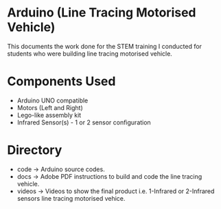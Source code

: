 # Arduino (Line Tracing Motorised Vehicle)

This documents the work done for the STEM training I conducted for students who were building line tracing motorised vehicle.

# Components Used
- Arduino UNO compatible
- Motors (Left and Right)
- Lego-like assembly kit
- Infrared Sensor(s) - 1 or 2 sensor configuration

# Directory
- code   -> Arduino source codes. 
- docs   -> Adobe PDF instructions to build and code the line tracing vehicle.
- videos -> Videos to show the final product i.e. 1-Infrared or 2-Infrared sensors line tracing motorised vehice.
